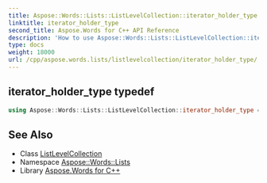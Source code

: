 ```yaml
---
title: Aspose::Words::Lists::ListLevelCollection::iterator_holder_type typedef
linktitle: iterator_holder_type
second_title: Aspose.Words for C++ API Reference
description: 'How to use Aspose::Words::Lists::ListLevelCollection::iterator_holder_type typedef of Aspose::Words::Lists::ListLevelCollection class in C++.'
type: docs
weight: 18000
url: /cpp/aspose.words.lists/listlevelcollection/iterator_holder_type/
---
```

## iterator_holder_type typedef




```cpp
using Aspose::Words::Lists::ListLevelCollection::iterator_holder_type =  System::Collections::Generic::List<System::SharedPtr<Aspose::Words::Lists::ListLevel> >
```

## See Also

* Class [ListLevelCollection](../)
* Namespace [Aspose::Words::Lists](../../)
* Library [Aspose.Words for C++](../../../)
